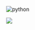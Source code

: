 ![python](https://media.giphy.com/media/KAq5w47R9rmTuvWOWa/giphy.gif)

![](https://blog.penjee.com/wp-content/uploads/2015/04/top-5-programming-animated-gifs_demonstration-of-while-loop-animation_logo.gif)
